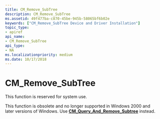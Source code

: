 ```yaml
---
title: CM_Remove_SubTree
description: CM_Remove_SubTree
ms.assetid: 49f477ba-c870-45be-945b-58065bf6b02e
keywords: ["CM_Remove_SubTree Device and Driver Installation"]
topic_type:
- apiref
api_name:
- CM_Remove_SubTree
api_type:
- NA
ms.localizationpriority: medium
ms.date: 10/17/2018
---
```


# CM_Remove_SubTree

This function is reserved for system use.

This function is obsolete and no longer supported in Windows 2000 and later versions of Windows. Use [**CM_Query_And_Remove_Subtree**](/windows/desktop/api/cfgmgr32/nf-cfgmgr32-cm_query_and_remove_subtreew) instead.